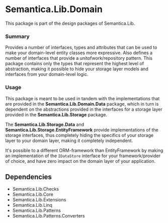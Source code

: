 # Semantica.Lib.Domain
This package is part of the design packages of Semantica.Lib.

### Summary

Provides a number of interfaces, types and attributes that can be used to make your domain-level entity classes more expressive.
Also defines a number of interfaces that provide a unitofwork/repository pattern. This package contains only the types that 
represent the highest level of abstraction, making it possible to hide your storage layer models and interfaces from your 
domain-level logic.

### Usage

This package is meant to be used in tandem with the implementations that are provided in the **Semantica.Lib.Domain.Data**
package, which in turn is dependent on the abstractions provided in the interfaces for a storage layer provided in the 
**Semantica.Lib.Storage** package. 

The **Semantica.Lib.Storage.Data** and **Semantica.Lib.Storage.EntityFramework** provide implementations of the storage
interfaces, thus completely hiding the specifics of your storage layer to your domain layer, making it completely independent.

It's possible to a different ORM-framework than EntityFramework by making an implementation of the ``IDataStore`` interface 
for your framework/provider of choice, and have zero impact on the domain layer of your application. 

## Dependencies

- Semantica.Lib.Checks
- Semantica.Lib.Core
- Semantica.Lib.Extensions
- Semantica.Lib.Linq
- Semantica.Lib.Patterns
- Semantica.Lib.Patterns.Converters
